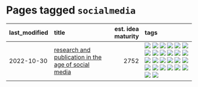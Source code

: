 # Pages tagged `socialmedia`

|last_modified|title|est. idea maturity|tags
|:---|:---|---:|:---|
|2022-10-30|[research and publication in the age of social media](../research-and-social.md)|2752|[![](https://img.shields.io/badge/tag-arxiv-deeba9)](../tags/arxiv.md) [![](https://img.shields.io/badge/tag-citation-c456a9)](../tags/citation.md) [![](https://img.shields.io/badge/tag-corrections-d7de4b)](../tags/corrections.md) [![](https://img.shields.io/badge/tag-credit-e54ba1)](../tags/credit.md) [![](https://img.shields.io/badge/tag-curation-426a5f)](../tags/curation.md) [![](https://img.shields.io/badge/tag-discoverability-e3b2c7)](../tags/discoverability.md) [![](https://img.shields.io/badge/tag-discussion-c4fb38)](../tags/discussion.md) [![](https://img.shields.io/badge/tag-feed-dafbc7)](../tags/feed.md) [![](https://img.shields.io/badge/tag-git-7064e0)](../tags/git.md) [![](https://img.shields.io/badge/tag-git-7064e0)](../tags/git.md) [![](https://img.shields.io/badge/tag-historyofscience-6819c6)](../tags/historyofscience.md) [![](https://img.shields.io/badge/tag-mastodon-11772b)](../tags/mastodon.md) [![](https://img.shields.io/badge/tag-openreview-5fba1d)](../tags/openreview.md) [![](https://img.shields.io/badge/tag-paperswithcode-587798)](../tags/paperswithcode.md) [![](https://img.shields.io/badge/tag-platform-2c91b4)](../tags/platform.md) [![](https://img.shields.io/badge/tag-publication-48fb29)](../tags/publication.md) [![](https://img.shields.io/badge/tag-reproducibility-d2ea1b)](../tags/reproducibility.md) [![](https://img.shields.io/badge/tag-research-dce8fa)](../tags/research.md) [![](https://img.shields.io/badge/tag-retractions-82f36e)](../tags/retractions.md) [![](https://img.shields.io/badge/tag-search-ac8815)](../tags/search.md) [![](https://img.shields.io/badge/tag-socialmedia-161a53)](../tags/socialmedia.md) [![](https://img.shields.io/badge/tag-stackoverflow-b3194)](../tags/stackoverflow.md) [![](https://img.shields.io/badge/tag-subscription-34720)](../tags/subscription.md) [![](https://img.shields.io/badge/tag-transparency-e9b626)](../tags/transparency.md) [![](https://img.shields.io/badge/tag-twitter-db71cb)](../tags/twitter.md) [![](https://img.shields.io/badge/tag-validation-71e862)](../tags/validation.md)|